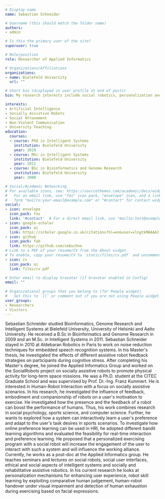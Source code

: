 ```yaml
---
# Display name
name: Sebastian Schneider

# Username (this should match the folder name)
authors:
- admin

# Is this the primary user of the site?
superuser: true

# Role/position
role: Researcher of Applied Informatics

# Organizations/Affiliations
organizations:
- name: Bielefeld University
  url: ""

# Short bio (displayed in user profile at end of posts)
bio: My research interests include social robotics, personalization and adaptation in HCI/HRI, Rehabilitation Robotics, Cognitive Computing, Social Psychology/Neuroscience.

interests:
- Artificial Intelligence
- Socially Assistive Robots
- Social Attunement
- Non-Violent Communication
- University Teaching
education:
  courses:
  - course: PhD in Intelligent Systems
    institution: Bielefeld University
    year: 2019
  - course: MSc in Intelligent Systems
    institution: Bielefeld University
    year: 2011
  - course: BSc in Bioinformatics and Genome Research
    institution: Bielefeld University
    year: 2008

# Social/Academic Networking
# For available icons, see: https://sourcethemes.com/academic/docs/widgets/#icons
#   For an email link, use "fas" icon pack, "envelope" icon, and a link in the
#   form "mailto:your-email@example.com" or "#contact" for contact widget.
social:
- icon: envelope
  icon_pack: fas
  link: '#contact'  # For a direct email link, use "mailto:test@example.org".
- icon: google-scholar
  icon_pack: ai
  link: https://scholar.google.co.uk/citations?hl=en&user=xlngtkMAAAAJ
- icon: github
  icon_pack: fab
  link: https://github.com/sebschne
# Link to a PDF of your resume/CV from the About widget.
# To enable, copy your resume/CV to `static/files/cv.pdf` and uncomment the lines below.  
- icon: cv
  icon_pack: ai
  link: files/cv.pdf

# Enter email to display Gravatar (if Gravatar enabled in Config)
email: ""
  
# Organizational groups that you belong to (for People widget)
#   Set this to `[]` or comment out if you are not using People widget.  
user_groups:
- Researchers
- Visitors
---
```

Sebastian Schneider studied Bioinformatics, Genome Research and Intelligent Systems at Bielefeld University, University of Helsinki and Aalto University. He received a B.Sc in Bioinformatics and Genome Research in 2009 and an M.Sc. in Intelligent Systems in 2011. Sebastian Schneider stayed in 2010  at Aldebaran Robotics in Paris to work on noise reduction techniques for embedded speech recognition systems. In his Master's thesis, he investigated the effects of different assistive robot feedback strategies on participants during cognitive stress.  After completing his Master's degree, he joined the Applied Informatics Group and worked on the SocialRobots project on socially assistive robots to promote physical activity for long-term space missions.
He was a Ph.D. student at the CITEC Graduate School and was supervised by Prof. Dr.-Ing. Franz Kummert. He is interested in Human-Robot Interaction with a focus on socially assistive scenarios. In his research, he investigated the influence of feedback, embodiment and companionship of robots on a user's motivation to exercise. He investigated how the presence and the feedback of a robot can boost the performance of humans. Thus, his work combines research in social psychology, sports science, and computer science.
Further, he wants to explored how a system can interactively learn a user's preference and adapt to the user's task desires in sports scenarios. To investigate how online preference learning can be used in HRI, he adopted  different bandit learning algorithms and evaluated the feasibility for real-time interaction and preference learning. He proposed that a personalized exercising program with a social robot will increase the engagement of the user to interact with such a system and will influence the working alliance. 
Currently, he works as a post-doc at the Applied Informatics group. He teaches seminars and lectures on social robots, social user interfaces, ethical and social aspects of intelligent systems and socially and rehabilitative assistive robotics. In his current research he looks at personalization mechanisms for enhancing user experience, robot skill learning by exploiting comparative human judgement, human-robot handover under visual impairment and detection of human exhaustion during exercising based on facial expressions.
